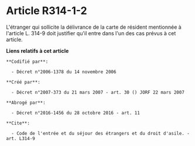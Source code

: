 # Article R314-1-2

L'étranger qui sollicite la délivrance de la carte de résident mentionnée à l'article L. 314-9 doit justifier qu'il entre
dans l'un des cas prévus à cet article.

**Liens relatifs à cet article**

	**Codifié par**:

	  - Décret n°2006-1378 du 14 novembre 2006

	**Créé par**:

	  - Décret n°2007-373 du 21 mars 2007 - art. 30 () JORF 22 mars 2007

	**Abrogé par**:

	  - Décret n°2016-1456 du 28 octobre 2016 - art. 11

	**Cite**:

	  - Code de l'entrée et du séjour des étrangers et du droit d'asile. - art. L314-9
